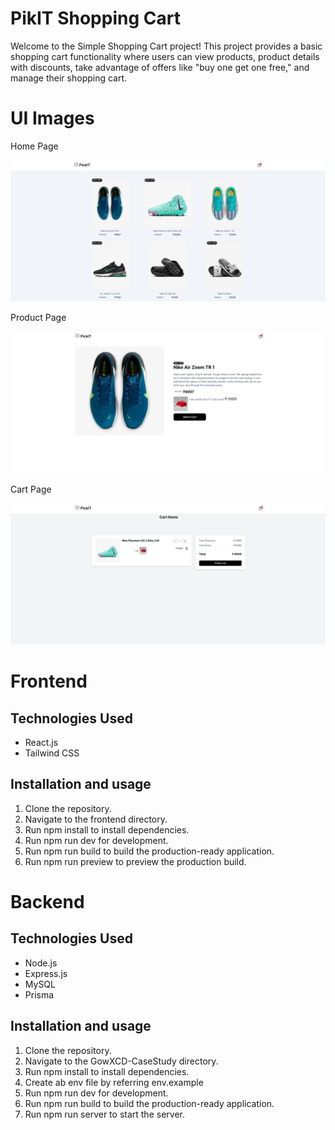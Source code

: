 # PikIT Shopping Cart 
Welcome to the Simple Shopping Cart project! This project provides a basic shopping cart functionality where users can view products, product details with discounts, take advantage of offers like "buy one get one free," and manage their shopping cart.

# UI Images

Home Page 

![Home](/uiImages/Screenshot%20from%202024-01-16%2020-07-20.png)

Product Page 

![Home](/uiImages/Screenshot%20from%202024-01-16%2020-07-29.png)

Cart Page

![Home](/uiImages/Screenshot%20from%202024-01-16%2020-07-37.png)

# Frontend

## Technologies Used

- React.js
- Tailwind CSS

## Installation and usage

1. Clone the repository.
2. Navigate to the frontend directory.
3. Run npm install to install dependencies.
4. Run npm run dev for development.
5. Run npm run build to build the production-ready application.
6. Run npm run preview to preview the production build.

# Backend

## Technologies Used

- Node.js
- Express.js
- MySQL
- Prisma
 
## Installation and usage

1. Clone the repository.
2. Navigate to the GowXCD-CaseStudy directory.
3. Run npm install to install dependencies.
4. Create ab env file by referring env.example
5. Run npm run dev for development.
6. Run npm run build to build the production-ready application.
7. Run npm run server to start the server.







